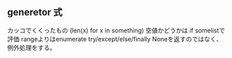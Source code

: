 ## generetor 式
カッコでくくったもの
(len(x) for x in something)
空値かどうかは if somelistで評価
rangeよりはenumerate
try/except/else/finally
Noneを返すのではなく、例外処理をする。